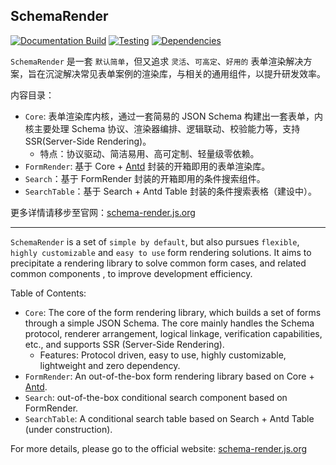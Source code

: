 ## SchemaRender

[![Documentation Build](https://github.com/Barrior/schema-render/actions/workflows/docs.yml/badge.svg)](https://github.com/Barrior/schema-render/actions/workflows/docs.yml)
[![Testing](https://github.com/Barrior/schema-render/actions/workflows/testing.yml/badge.svg)](https://github.com/Barrior/schema-render/actions/workflows/testing.yml)
[![Dependencies](https://img.shields.io/badge/dependencies-none-brightgreen.svg)](https://www.npmjs.com/package/@schema-render/core-react)

`SchemaRender` 是一套 `默认简单`，但又追求 `灵活`、`可高定`、`好用的` 表单渲染解决方案，旨在沉淀解决常见表单案例的渲染库，与相关的通用组件，以提升研发效率。

内容目录：

- `Core`: 表单渲染库内核，通过一套简易的 JSON Schema 构建出一套表单，内核主要处理 Schema 协议、渲染器编排、逻辑联动、校验能力等，支持 SSR(Server-Side Rendering)。
  - 特点：协议驱动、简洁易用、高可定制、轻量级零依赖。
- `FormRender`: 基于 Core + [Antd](https://ant.design) 封装的开箱即用的表单渲染库。
- `Search`：基于 FormRender 封装的开箱即用的条件搜索组件。
- `SearchTable`：基于 Search + Antd Table 封装的条件搜索表格（建设中）。

更多详情请移步至官网：[schema-render.js.org](https://schema-render.js.org)

---

`SchemaRender` is a set of `simple by default`, but also pursues `flexible`, `highly customizable` and `easy to use` form rendering solutions. It aims to precipitate a rendering library to solve common form cases, and related common components , to improve development efficiency.

Table of Contents:

- `Core`: The core of the form rendering library, which builds a set of forms through a simple JSON Schema. The core mainly handles the Schema protocol, renderer arrangement, logical linkage, verification capabilities, etc., and supports SSR (Server-Side Rendering).
  - Features: Protocol driven, easy to use, highly customizable, lightweight and zero dependency.
- `FormRender`: An out-of-the-box form rendering library based on Core + [Antd](https://ant.design).
- `Search`: out-of-the-box conditional search component based on FormRender.
- `SearchTable`: A conditional search table based on Search + Antd Table (under construction).

For more details, please go to the official website: [schema-render.js.org](https://schema-render.js.org)
